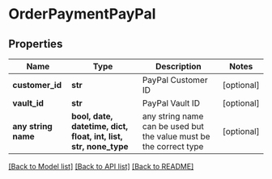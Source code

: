 # OrderPaymentPayPal


## Properties
Name | Type | Description | Notes
------------ | ------------- | ------------- | -------------
**customer_id** | **str** | PayPal Customer ID | [optional] 
**vault_id** | **str** | PayPal Vault ID | [optional] 
**any string name** | **bool, date, datetime, dict, float, int, list, str, none_type** | any string name can be used but the value must be the correct type | [optional]

[[Back to Model list]](../README.md#documentation-for-models) [[Back to API list]](../README.md#documentation-for-api-endpoints) [[Back to README]](../README.md)



